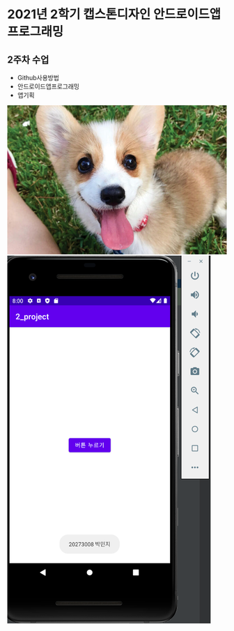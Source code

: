 # 2021년 2학기 캡스톤디자인 안드로이드앱 프로그래밍

## 2주차 수업
  - Github사용방법
  - 안드로이드앱프로그래밍
  - 앱기획

<img width="" height="" src="./png/dog.jpg"></img>
<img width="" height="" src="./png/capture.png"></img>



